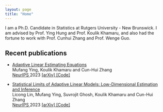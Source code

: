 ```yaml
--- 
layout: page
title: "Home"
---
```




I am a Ph.D. Candidate in Statistics at Rutgers University - New Brunswick. I am advised by Prof. Ying Hung and Prof. Koulik Khamaru, and also had the fortune to work with Prof. Cunhui Zhang and Prof. Wenge Guo. 


<h2>Recent publications </h2>
<ul>
<li><p>  <a href="https://neurips.cc/virtual/2023/poster/70157">  Adaptive Linear Estimating Equations</a>
<br>  Mufang Ying,  Koulik Khamaru and Cun-Hui Zhang
<br>  <a href="https://nips.cc/"> NeurIPS  </a> 2023
<a href="https://arxiv.org/abs/2307.07320">  [arXiv] </a>
<a href="https://github.com/mufangying/ALEE">  [Code] </a> 
</p>
</li>
</ul>

<ul>
<li><p> <a href="https://neurips.cc/virtual/2023/poster/69888">  Statistical Limits of Adaptive Linear Models: Low-Dimensional Estimation and Inference</a>
<br>  Licong Lin, Mufang Ying, Suvrojit Ghosh, Koulik Khamaru and Cun-Hui Zhang
<br>  <a href="https://nips.cc/"> NeurIPS  </a> 2023
<a href="https://arxiv.org/abs/2310.00532"> [arXiv] </a>
<a href="https://github.com/licong-lin/low-dim-debias">  [Code] </a> 
</p>
</li>
</ul>

